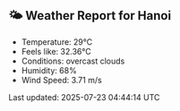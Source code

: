 <!-- WEATHER-START -->
## 🌤 Weather Report for Hanoi

- Temperature: 29°C
- Feels like: 32.36°C
- Conditions: overcast clouds
- Humidity: 68%
- Wind Speed: 3.71 m/s

Last updated: 2025-07-23 04:44:14 UTC
<!-- WEATHER-END -->
